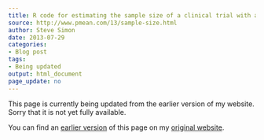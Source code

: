 ```yaml
---
title: R code for estimating the sample size of a clinical trial with a fixed duration
source: http://www.pmean.com/13/sample-size.html
author: Steve Simon
date: 2013-07-29
categories:
- Blog post
tags:
- Being updated
output: html_document
page_update: no
---
```


This page is currently being updated from the earlier version of my website. Sorry that it is not yet fully available.

<!---More--->

You can find an [earlier version][sim1] of this page on my [original website][sim2].

[sim1]: http://www.pmean.com/13/sample-size.html
[sim2]: http://www.pmean.com/original_site.html
